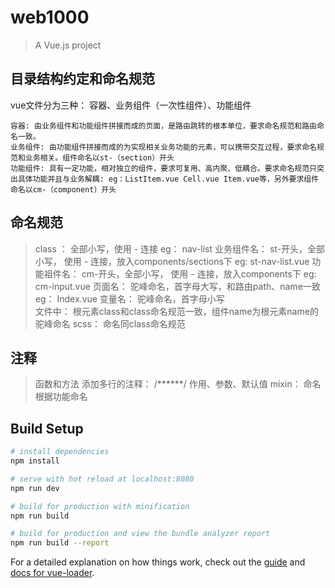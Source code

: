 # web1000

> A Vue.js project

## 目录结构约定和命名规范
vue文件分为三种： 容器、业务组件（一次性组件）、功能组件

	容器: 由业务组件和功能组件拼接而成的页面，是路由跳转的根本单位，要求命名规范和路由命名一致。
	业务组件: 由功能组件拼接而成的为实现相关业务功能的元素，可以携带交互过程，要求命名规范和业务相关。组件命名以st-（section）开头
	功能组件: 具有一定功能，相对独立的组件，要求可复用、高内聚、低耦合。要求命名规范只突出具体功能并且与业务解耦: eg：ListItem.vue Cell.vue Item.vue等，另外要求组件命名以cm-（component）开头

## 命名规范
> class ： 全部小写，使用 - 连接  eg： nav-list
> 业务组件名： st-开头，全部小写， 使用 - 连接，放入components/sections下 eg: st-nav-list.vue
> 功能祖件名： cm-开头，全部小写， 使用 - 连接，放入components下 eg: cm-input.vue
> 页面名： 驼峰命名，首字母大写，和路由path、name一致    eg： Index.vue
> 变量名： 驼峰命名，首字母小写     
> 文件中： 根元素class和class命名规范一致，组件name为根元素name的驼峰命名
> scss： 命名同class命名规范

## 注释
> 函数和方法 添加多行的注释： /******/  作用、参数、默认值
> mixin： 命名根据功能命名

## Build Setup

``` bash
# install dependencies
npm install

# serve with hot reload at localhost:8080
npm run dev

# build for production with minification
npm run build

# build for production and view the bundle analyzer report
npm run build --report
```

For a detailed explanation on how things work, check out the [guide](http://vuejs-templates.github.io/webpack/) and [docs for vue-loader](http://vuejs.github.io/vue-loader).


